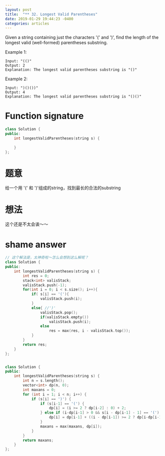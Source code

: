 ```yaml
---
layout: post
title:  "** 32. Longest Valid Parentheses"
date: 2019-01-29 19:44:23 -0400
categories: articles
---
```

Given a string containing just the characters '(' and ')', find the length of the longest valid (well-formed) parentheses substring.

Example 1:
```
Input: "(()"
Output: 2
Explanation: The longest valid parentheses substring is "()"
```
Example 2:
```
Input: ")()())"
Output: 4
Explanation: The longest valid parentheses substring is "()()"
```
# Function signature
```c++
class Solution {
public:
    int longestValidParentheses(string s) {
        
    }
};
```
# 题意
给一个用 '(' 和 ')'组成的string，找到最长的合法的substring
# 想法
这个还是不太会诶～～
# shame answer
```c++
// 这个解法是，太神奇啦～怎么会想到这么解呢？
class Solution {
public:
    int longestValidParentheses(string s) {
		int res = 0;
		stack<int> valisStack;
		valisStack.push(-1);
		for(int i = 0; i < s.size(); i++){
			if( s[i] == '('){
				valisStack.push(i);
			}
			else{ //')'
				valisStack.pop();
				if(valisStack.empty())
					valisStack.push(i);
				else
					res = max(res, i - valisStack.top());
			}	
		}
		return res;
    }
};
```
```c++

class Solution {
public:
    int longestValidParentheses(string s) {
        int n = s.length();
        vector<int> dp(n, 0);
        int maxans = 0;
        for (int i = 1; i < n; i++) {
            if (s[i] == ')') {
                if (s[i-1] == '(') {
                    dp[i] = (i >= 2 ? dp[i-2] : 0) + 2;
                } else if (i-dp[i-1] > 0 && s[i - dp[i-1] - 1] == '(') {
                    dp[i] = dp[i-1] + ((i - dp[i-1]) >= 2 ? dp[i-dp[i-1]-2] : 0) + 2;
                }
                maxans = max(maxans, dp[i]);
            }
        }
        return maxans;
    }
};
```